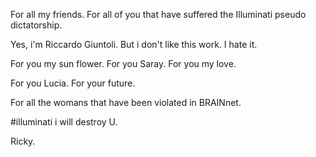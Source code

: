 For all my friends. For all of you that have suffered the Illuminati pseudo dictatorship.

Yes, i'm Riccardo Giuntoli. But i don't like this work. I hate it.

For you my sun flower. For you Saray. For you my love.

For you Lucia. For your future.

For all the womans that have been violated in BRAINnet.

#illuminati i will destroy U.

Ricky.
